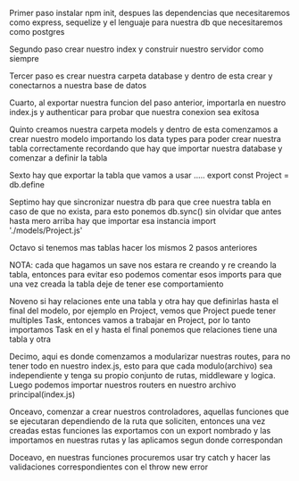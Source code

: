 Primer paso instalar npm init, despues las dependencias que necesitaremos como express, sequelize y el lenguaje para nuestra db que necesitaremos como postgres

Segundo paso crear nuestro index y construir nuestro servidor como siempre

Tercer paso es crear nuestra carpeta database y dentro de esta crear y conectarnos a nuestra base de datos

Cuarto, al exportar nuestra funcion del paso anterior, importarla en nuestro index.js y authenticar para probar que nuestra conexion sea exitosa

Quinto creamos nuestra carpeta models y dentro de esta comenzamos a crear nuestro modelo importando los data types para poder crear nuestra tabla correctamente recordando que hay que importar nuestra database y comenzar a definir la tabla

Sexto hay que exportar la tabla que vamos a usar ..... export const Project = db.define

Septimo hay que sincronizar nuestra db para que cree nuestra tabla en caso de que no exista, para esto ponemos db.sync() sin olvidar que antes hasta mero arriba hay que importar esa instancia 
import './models/Project.js'

Octavo si tenemos mas tablas hacer los mismos 2 pasos anteriores

NOTA: cada que hagamos un save nos estara re creando y re creando la tabla, entonces para evitar eso podemos comentar esos imports para que una vez creada la tabla deje de tener ese comportamiento

Noveno si hay relaciones ente una tabla y otra hay que definirlas hasta el final del modelo, por ejemplo en Project, vemos que Project puede tener multiples Task, entonces vamos a trabajar en Project, por lo tanto importamos Task en el
y hasta el final ponemos que relaciones tiene una tabla y otra

Decimo, aqui es donde comenzamos a modularizar nuestras routes, para no tener todo en nuestro index.js, esto para que cada modulo(archivo) sea independiente y tenga su propio conjunto de rutas, middleware y logica. Luego podemos importar nuestros routers en nuestro archivo principal(index.js)

Onceavo, comenzar a crear nuestros controladores, aquellas funciones que se ejecutaran dependiendo de la ruta que soliciten, entonces una vez creadas estas funciones las exportamos con un export nombrado y las importamos en nuestras rutas y las aplicamos segun donde correspondan

Doceavo, en nuestras funciones procuremos usar try catch y hacer las validaciones correspondientes con el throw new error